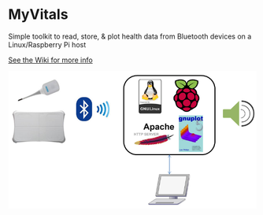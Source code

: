 # MyVitals
Simple toolkit to read, store, &amp; plot health data from Bluetooth devices on a Linux/Raspberry Pi host

[See the Wiki for more info](../../wiki)

![](/docs/MyVitals.png)
